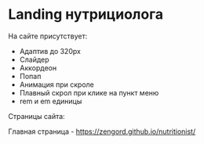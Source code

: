 # Landing нутрициолога

На сайте присутствует:

- Адаптив до 320px
- Слайдер
- Аккордеон
- Попап
- Анимация при скроле
- Плавный скрол при клике на пункт меню
- rem и em единицы

Страницы сайта:

Главная страница - https://zengord.github.io/nutritionist/
